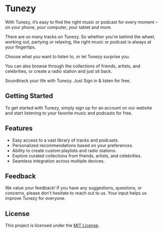 # Tunezy

With Tunezy, it’s easy to find the right music or podcast for every moment – on your phone, your computer, your tablet and more.

There are so many tracks on Tunezy. So whether you’re behind the wheel, working out, partying or relaxing, the right music or podcast is always at your fingertips.

Choose what you want to listen to, or let Tunezy surprise you.

You can also browse through the collections of friends, artists, and celebrities, or create a radio station and just sit back.

Soundtrack your life with Tunezy. Just Sign in & listen for free.

## Getting Started

To get started with Tunezy, simply sign up for an account on our website and start listening to your favorite music and podcasts for free.

## Features

- Easy access to a vast library of tracks and podcasts.
- Personalized recommendations based on your preferences.
- Ability to create custom playlists and radio stations.
- Explore curated collections from friends, artists, and celebrities.
- Seamless integration across multiple devices.

## Feedback

We value your feedback! If you have any suggestions, questions, or concerns, please don't hesitate to reach out to us. Your input helps us improve Tunezy for everyone.

## License

This project is licensed under the [MIT License](LICENSE).
